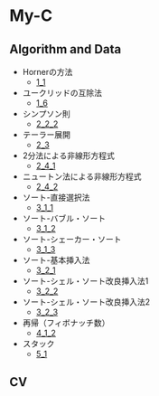 # My-C

## Algorithm and Data

- Hornerの方法
  - [1_1](https://github.com/youkoutaku/My-C/blob/main/Algorithm/1_1.c)
- ユークリッドの互除法
  - [1_6](https://github.com/youkoutaku/My-C/blob/main/Algorithm/1_6.c)
- シンプソン則
  - [2_2_2](https://github.com/youkoutaku/My-C/blob/main/Algorithm/2_2_2.c)
- テーラー展開 
  - [2_3](https://github.com/youkoutaku/My-C/blob/main/Algorithm/2_3.c)
- 2分法による非線形方程式
  - [2_4_1](https://github.com/youkoutaku/My-C/blob/main/Algorithm/2_4_1.c)
- ニュートン法による非線形方程式
  - [2_4_2](https://github.com/youkoutaku/My-C/blob/main/Algorithm/2_4_2.c)
- ソート-直接選択法
  - [3_1_1](https://github.com/youkoutaku/My-C/blob/main/Algorithm/3_1_1.c)
- ソート-バブル・ソート
  - [3_1_2](https://github.com/youkoutaku/My-C/blob/main/Algorithm/3_1_2.c) 
- ソート-シェーカー・ソート
  - [3_1_3](https://github.com/youkoutaku/My-C/blob/main/Algorithm/3_1_3.c)
- ソート-基本挿入法
  - [3_2_1](https://github.com/youkoutaku/My-C/blob/main/Algorithm/3_2_1.c)
- ソート-シェル・ソート改良挿入法1
  - [3_2_2](https://github.com/youkoutaku/My-C/blob/main/Algorithm/3_2_2.c)
- ソート-シェル・ソート改良挿入法2
  - [3_2_3](https://github.com/youkoutaku/My-C/blob/main/Algorithm/3_2_3.c)
- 再帰（フィボナッチ数）
  - [4_1_2](https://github.com/youkoutaku/My-C/blob/main/Algorithm/4_1_2.c)
- スタック
  - [5_1](https://github.com/youkoutaku/My-C/blob/main/Algorithm/5_1.c)

## CV
